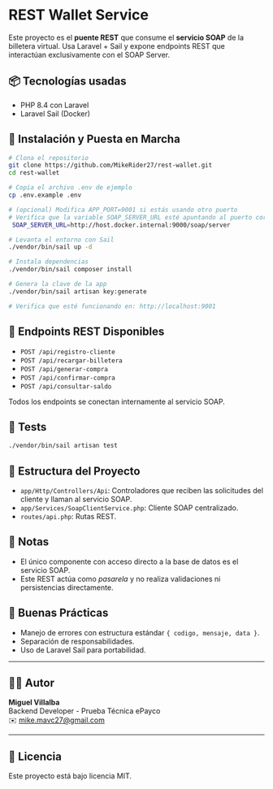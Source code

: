 # REST Wallet Service

Este proyecto es el **puente REST** que consume el **servicio SOAP** de la billetera virtual. Usa Laravel + Sail y expone endpoints REST que interactúan exclusivamente con el SOAP Server.

## 📦 Tecnologías usadas

- PHP 8.4 con Laravel
- Laravel Sail (Docker)


## 🚀 Instalación y Puesta en Marcha

```bash
# Clona el repositorio
git clone https://github.com/MikeRider27/rest-wallet.git
cd rest-wallet

# Copia el archivo .env de ejemplo
cp .env.example .env

# (opcional) Modifica APP_PORT=9001 si estás usando otro puerto
# Verifica que la variable SOAP_SERVER_URL esté apuntando al puerto correcto, por defecto:
 SOAP_SERVER_URL=http://host.docker.internal:9000/soap/server

# Levanta el entorno con Sail
./vendor/bin/sail up -d

# Instala dependencias
./vendor/bin/sail composer install

# Genera la clave de la app
./vendor/bin/sail artisan key:generate

# Verifica que esté funcionando en: http://localhost:9001
```

## 📡 Endpoints REST Disponibles

- `POST /api/registro-cliente`
- `POST /api/recargar-billetera`
- `POST /api/generar-compra`
- `POST /api/confirmar-compra`
- `POST /api/consultar-saldo`

Todos los endpoints se conectan internamente al servicio SOAP.

## 🧪 Tests

```bash
./vendor/bin/sail artisan test
```

## 📁 Estructura del Proyecto

- `app/Http/Controllers/Api`: Controladores que reciben las solicitudes del cliente y llaman al servicio SOAP.
- `app/Services/SoapClientService.php`: Cliente SOAP centralizado.
- `routes/api.php`: Rutas REST.

## 📝 Notas

- El único componente con acceso directo a la base de datos es el servicio SOAP.
- Este REST actúa como *pasarela* y no realiza validaciones ni persistencias directamente.

## 🧠 Buenas Prácticas

- Manejo de errores con estructura estándar `{ codigo, mensaje, data }`.
- Separación de responsabilidades.
- Uso de Laravel Sail para portabilidad.

---

## 🧑‍💻 Autor

**Miguel Villalba**  
Backend Developer - Prueba Técnica ePayco  
✉️ mike.mavc27@gmail.com

---

## 📄 Licencia

Este proyecto está bajo licencia MIT.
